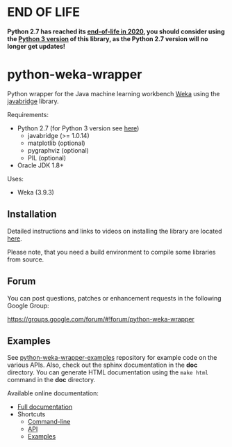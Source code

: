 # END OF LIFE

**Python 2.7 has reached its [end-of-life in 2020](https://pythonclock.org/), you should consider
using the [Python 3 version](https://github.com/fracpete/python-weka-wrapper3) of this library,
as the Python 2.7 version will no longer get updates!**

# python-weka-wrapper

Python wrapper for the Java machine learning workbench [Weka](http://www.cs.waikato.ac.nz/~ml/weka/)
using the [javabridge](https://pypi.python.org/pypi/javabridge) library.

Requirements:

* Python 2.7 (for Python 3 version see [here](https://github.com/fracpete/python-weka-wrapper3))
  * javabridge (>= 1.0.14)
  * matplotlib (optional)
  * pygraphviz (optional)
  * PIL (optional)
* Oracle JDK 1.8+

Uses:

* Weka (3.9.3)

## Installation

Detailed instructions and links to videos on installing the library are located
[here](http://fracpete.github.io/python-weka-wrapper/install.html).

Please note, that you need a build environment to compile some libraries from source.

## Forum

You can post questions, patches or enhancement requests in the following Google Group:

https://groups.google.com/forum/#!forum/python-weka-wrapper

## Examples
See [python-weka-wrapper-examples](https://github.com/fracpete/python-weka-wrapper-examples)
repository for example code on the various APIs. Also, check out the sphinx
documentation in the **doc** directory. You can generate HTML documentation
using the `make html` command in the **doc** directory.

Available online documentation:

* [Full documentation](http://fracpete.github.io/python-weka-wrapper/)
* Shortcuts
  * [Command-line](http://fracpete.github.io/python-weka-wrapper/commandline.html)
  * [API](http://fracpete.github.io/python-weka-wrapper/api.html)
  * [Examples](http://fracpete.github.io/python-weka-wrapper/examples.html)


